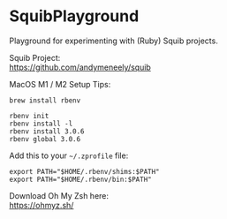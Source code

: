 # SquibPlayground
Playground for experimenting with (Ruby) Squib projects.

Squib Project:  
https://github.com/andymeneely/squib

MacOS M1 / M2 Setup Tips:
```shell
brew install rbenv

rbenv init
rbenv install -l
rbenv install 3.0.6
rbenv global 3.0.6
```

Add this to your `~/.zprofile` file:
```
export PATH="$HOME/.rbenv/shims:$PATH"
export PATH="$HOME/.rbenv/bin:$PATH"
```

Download Oh My Zsh here:  
https://ohmyz.sh/
